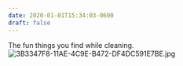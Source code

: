 ```yaml
---
date: 2020-01-01T15:34:03-0600
draft: false
---
```


The fun things you find while cleaning. ![3B3347F8-11AE-4C9E-B472-DF4DC591E7BE.jpg](https://ianwhitney.micro.blog/uploads/2020/868afee7eb.jpg)


